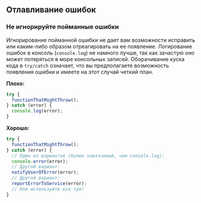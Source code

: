 ## **Отлавливание ошибок**

### Не игнорируйте пойманные ошибки

Игнорирование пойманной ошибки не дает вам возможности исправить или каким-либо образом отреагировать на ее появление. Логирование ошибок в консоль \(`console.log`\) не намного лучше, так как зачастую оно может потеряться в море консольных записей. Оборачивание куска кода в `try/catch` означает, что вы предполагаете возможность появления ошибки и имеете на этот случай четкий план.

**Плохо:**

```javascript
try {
  functionThatMightThrow();
} catch (error) {
  console.log(error);
}
```

**Хорошо:**

```javascript
try {
  functionThatMightThrow();
} catch (error) {
  // Один из вариантов (более навязчивый, чем console.log):
  console.error(error);
  // Другой вариант:
  notifyUserOfError(error);
  // Другой вариант:
  reportErrorToService(error);
  // Или используйте все три!
}
```